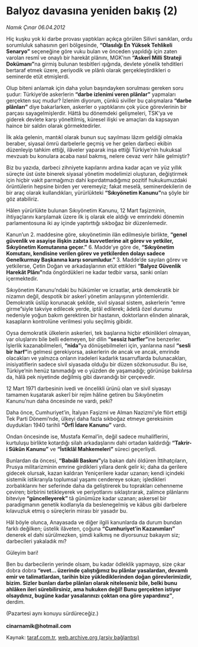 # Balyoz davasına yeniden bakış (2)

*Namık Çınar 06.04.2012*

<div class="yazi"><p>Hiç kuşku yok ki darbe provası yaptıkları açıkça görülen Silivri sanıkları, ordu sorumluluk sahasının geri bölgesinde, <b>“Olasılığı En Yüksek Tehlikeli Senaryo”</b> seçeneğine göre vuku bulan ve önceden yapıldığı için zaten varolan resmî ve onaylı bir harekât plânını, MGK’nın <b>“Askerî Milli Strateji Dokümanı”</b>na girmiş bulunan tesbitleri ışığında, devlete yönelik tehditleri bertaraf etmek üzere, periyodik ve plânlı olarak gerçekleştirdikleri o seminerde etüt etmişlerdi.</p>
<p>Olup biteni anlamak için daha yolun başındayken sorulması gereken soru şudur: Türkiye’de askerlerin <b>“darbe izlenimi veren plânlar”</b> yapmaları gerçekten suç mudur? İzlenim diyorum, çünkü siviller bu çalışmalara <b>“darbe plânları”</b> diye bakarlarken, askerler o yaptıklarını çok yüce görevlerinin bir parçası sayagelmişlerdir. Hâttâ bu dönemdeki gelişmeleri, TSK’ya ve giderek devlete karşı yöneltilmiş, küresel ilişki ve amaçları da kapsayan haince bir saldırı olarak görmektedirler.</p>
<p>İlk akla gelenin, mantıkî olarak bunun suç sayılması lâzım geldiği olmakla beraber, siyasal ömrü darbelerle geçmiş ve her gelen darbeci ekibin düzenleyip tahkim ettiği, ilâveler yaparak inşa ettiği Türkiye’nin hukuksal mevzuatı bu konulara acaba nasıl bakmış, nelere cevaz verir hâle gelmiştir?</p>
<p>Biz bu yazıda, darbeci zihniyete kapılarını ardına kadar açan ve yüz yıllık süreçte üst üste binerek siyasal yönetim modelimizi oluşturan, değiştirmek için hiçbir vakit parmağımızı dahi kıpırdatmadığımız pozitif hukukumuzdaki örüntülerin hepsine birden yer veremeyiz; fakat meselâ, seminerdekilerin de bir araç olarak kullandıkları, yürürlükteki <b>“Sıkıyönetim Kanunu”</b>na şöyle bir göz atabiliriz.</p>
<p>Hâlen yürürlükte bulunan Sıkıyönetim Kanunu, 12 Mart faşizminin, ihtiyaçlarını karşılamak üzere ilk iş olarak ele aldığı ve emrindeki dönemin parlamentosuna iki ay içinde yaptırttığı sıkboğaz bir düzenlemedir.</p>
<p>Kanun’un 2. maddesine göre, sıkıyönetimin ilân edilmesiyle birlikte, <b>“genel güvenlik ve asayişe ilişkin zabıta kuvvetlerine ait görev ve yetkiler, Sıkıyönetim Komutanına geçer.”</b> 6. Madde’ye göre de, <b>“Sıkıyönetim Komutanı, kendisine verilen görev ve yetkilerden dolayı sadece Genelkurmay Başkanına karşı sorumludur.” </b>3. Madde’de sayılan görev ve yetkilerse, Çetin Doğan ve arkadaşlarının etüt ettikleri <b>“Balyoz Güvenlik Harekât Plânı”</b>nda öngördükleri ne kadar tedbir varsa, sanki onları içermektedir. </p>
<p>Sıkıyönetim Kanunu’ndaki bu hükümler ve icraatlar, artık demokratik bir nizamın değil, despotik bir askerî yönetim anlayışının yöntemleridir. Demokratik üslûp korunacak şekilde, sivil siyasal sistem, askerlerin “emre girme”siyle takviye edilecek yerde, iptâl edilerek; âdetâ özel durumu nedeniyle yoğun bakım gerektiren bir hastanın, doktorların elinden alınarak, kasapların kontrolüne verilmesi yolu seçilmiş gibidir.</p>
<p>Oysa demokratik ülkelerin askerleri, tek başlarına hiçbir etkinlikleri olmayan, var oluşlarını bile belli edemeyen, bir dilin <b>“sessiz harfler”</b>ine benzerler. İşlerlik kazanabilmeleri, <b>“nida”</b>ya dönüşebilmeleri için, yanlarına nasıl <b>“sesli bir harf”</b>in gelmesi gerekiyorsa, askerlerin de ancak ve ancak, emrinde olacakları ve yalnızca onların iradeleri kadarlık tasarruflarda bulunacakları, inisiyatiflerin sadece sivil siyasada olduğu bir düzen sözkonusudur. Bu ise, Türkiye’nin henüz tanımadığı ve o yüzden de yaşamadığı; görünüşe bakılırsa da, hâlâ pek niyetinde değilmiş gibi davrandığı bir çerçevedir.</p>
<p>12 Mart 1971 darbesinin ivedi ve öncelikli ürünü olan ve sivil siyasayı tamamen kuşatarak askerî bir rejim hâline getiren bu Sıkıyönetim Kanunu’nun daha öncesinde ne vardı, peki?</p>
<p>Daha önce, Cumhuriyet’in, İtalyan Faşizmi ve Alman Nazizmi’yle flört ettiği Tek Parti Dönemi’nde, ülkeyi daha fazla sıkboğaz etmeye gereksinim duydukları 1940 tarihli <b>“Örfî İdare Kanunu”</b> vardı. </p>
<p>Ondan öncesinde ise, Mustafa Kemal’in, değil sadece muhaliflerini, kurtuluşu birlikte kotardığı silah arkadaşlarını dahi ortadan kaldırdığı <b>“Takrir-i Sükûn Kanunu”</b> ve <b>“İstiklâl Mahkemeleri”</b> süreci geçerliydi.</p>
<p>Bunlardan da öncesi, <b>“Babıâli Baskını”</b>yla bakan dahi öldüren İttihatçıların, Prusya militarizminin emrine girdikleri yıllara denk gelir ki; daha da gerilere gidecek olursak, kazan kaldıran Yeniçerilere kadar uzanan; kendi içindeki sistemik istikrarıyla toplumsal yaşamı cendereye sokan; işledikleri zorbalıklarını her seferinde daha da geliştirerek bu toprakları cehenneme çeviren; birbirini tetikleyerek ve periyotlarını sıklaştırarak, zalimce plânlarını biteviye <b>“güncelleyerek”</b> tâ günümüze kadar uzanan;<b> </b>askersel bir paradigmanın genetik kodlarıyla da beslenegelmiş ve kâbus gibi darbelere kılavuzluk etmiş o süreçlerin mirası bir yasadır bu.</p>
<p>Hâl böyle olunca, Anayasada ve diğer ilgili kanunlarda da durum bundan farklı değilken; üstelik ilâveten, çoğuna <b>“Cumhuriyet’in Kazanımları”</b> denerek el dahi sürülmezken, şimdi kalkmış ne diyorsunuz bakayım siz; darbecileri yakaladık mı?</p>
<p>Güleyim bari!</p>
<p>Ben bu darbecilerin yerinde olsam, bu kadar ödleklik yapmayıp, size çıkar dobra dobra <b>“evet… üzerinde çalıştığımız bu plânlar yasalardan, devamlı emir ve talimatlardan, tarihin bize yüklediklerinden doğan görevlerimizdir, bizim. Sizler bunları darbe plânları olarak niteleseniz bile, belki bunu ahlâken ileri sürebilirsiniz, ama hukuken değil! Bunu gerçekten istiyor olsaydınız, bugüne kadar yasalarınızı çoktan ona göre yapardınız”</b>, derdim. </p>
<p>(Pazartesi aynı konuyu sürdüreceğiz.)<br/><br/><b>cinarnamik@hotmail.com</b></p>
</div>

Kaynak: [taraf.com.tr](http://www.taraf.com.tr/namik-cinar/makale-balyoz-davasina-yeniden-bakis-2.htm), [web.archive.org (arşiv bağlantısı)](http://web.archive.org/web/20131107142526/http://www.taraf.com.tr/namik-cinar/makale-balyoz-davasina-yeniden-bakis-2.htm)
